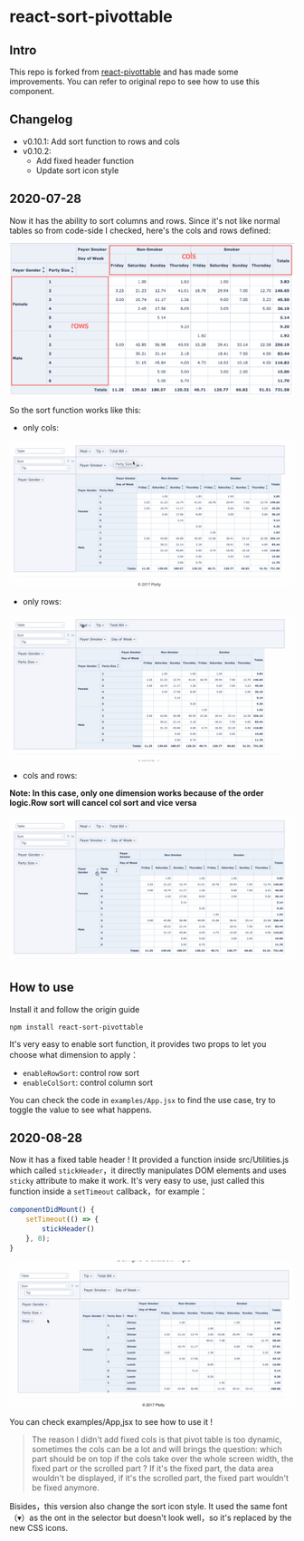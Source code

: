 # react-sort-pivottable

## Intro

This repo is forked from [react-pivottable](https://github.com/plotly/react-pivottable#react-pivottable) and has made some improvements. You can refer to original repo to see how to use this component.

## Changelog

- v0.10.1: Add sort function to rows and cols
- v0.10.2: 
  - Add fixed header function
  - Update sort icon style

## 2020-07-28

Now it has the ability to sort columns and rows. Since it's not like normal tables so from code-side I checked, here's the cols and rows defined:

![cols and rows intro](./demos/intro.png)

So the sort function works like this:

- only cols:

![cols sort](./demos/col-sort.gif)

- only rows:

![rows sort](./demos/row-sort.gif)

- cols and rows:

**Note: In this case, only one dimension works because of the order logic.Row sort will cancel col sort and vice versa**

![cols and rows sort](./demos/row-and-col-sort.gif)


## How to use

Install it and follow the origin guide

```
npm install react-sort-pivottable
```


It's very easy to enable sort function, it provides two props to let you choose what dimension to apply：

- `enableRowSort`: control row sort
- `enableColSort`: control column sort

You can check the code in `examples/App.jsx` to find the use case, try to toggle the value to see what happens.

## 2020-08-28

Now it has a fixed table header ! It provided a function inside src/Utilities.js which called `stickHeader`，it directly manipulates DOM elements and uses `sticky` attribute to make it work. It's very easy to use, just called this function inside a `setTimeout`  callback，for example：

```js
componentDidMount() {
    setTimeout(() => {
        stickHeader()
    }, 0);
}
```

![fixed header](./demos/fixed-header.gif)


You can check examples/App,jsx to see how to use it !

> The reason I didn't add fixed cols is that pivot table is too dynamic, sometimes the cols can be a lot and will brings the question: which part should be on top if the cols take over the whole screen width, the fixed part or the scrolled part ? If it's the fixed part, the data area wouldn't be displayed, if it's the scrolled part, the fixed part wouldn't be fixed anymore. 

Bisides，this version also change the sort icon style. It used the same font （▾）as the ont in the selector but doesn't look well，so it's replaced by the new CSS icons.